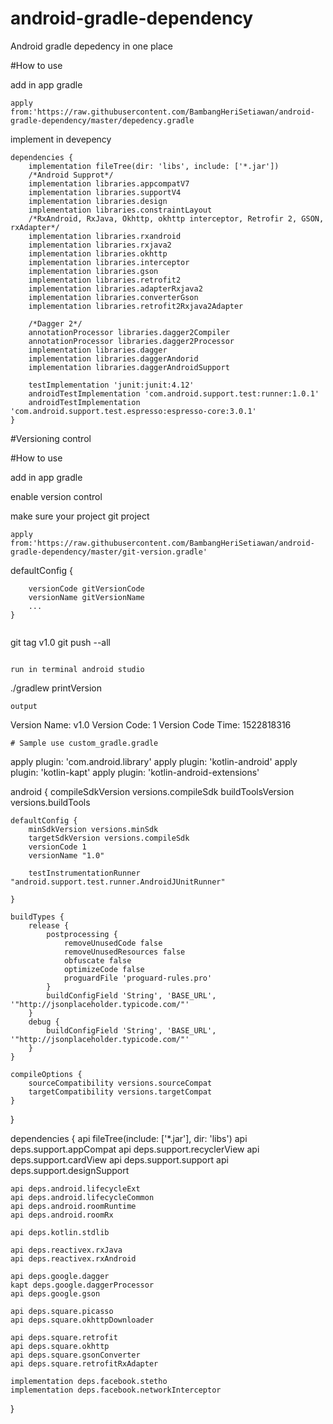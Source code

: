 # android-gradle-dependency
Android gradle depedency in one place

#How to use

add in app gradle
```
apply from:'https://raw.githubusercontent.com/BambangHeriSetiawan/android-gradle-dependency/master/depedency.gradle
```

implement in devepency
```
dependencies {
    implementation fileTree(dir: 'libs', include: ['*.jar'])
    /*Android Supprot*/
    implementation libraries.appcompatV7
    implementation libraries.supportV4
    implementation libraries.design
    implementation libraries.constraintLayout
    /*RxAndroid, RxJava, Okhttp, okhttp interceptor, Retrofir 2, GSON, rxAdapter*/
    implementation libraries.rxandroid
    implementation libraries.rxjava2
    implementation libraries.okhttp
    implementation libraries.interceptor
    implementation libraries.gson
    implementation libraries.retrofit2
    implementation libraries.adapterRxjava2
    implementation libraries.converterGson
    implementation libraries.retrofit2Rxjava2Adapter

    /*Dagger 2*/
    annotationProcessor libraries.dagger2Compiler
    annotationProcessor libraries.dagger2Processor
    implementation libraries.dagger
    implementation libraries.daggerAndorid
    implementation libraries.daggerAndroidSupport

    testImplementation 'junit:junit:4.12'
    androidTestImplementation 'com.android.support.test:runner:1.0.1'
    androidTestImplementation 'com.android.support.test.espresso:espresso-core:3.0.1'
}
```

#Versioning control

#How to use

add in app gradle

enable version control 

make sure your project git project


```
apply from:'https://raw.githubusercontent.com/BambangHeriSetiawan/android-gradle-dependency/master/git-version.gradle'
```
defaultConfig {
        
        versionCode gitVersionCode
        versionName gitVersionName
        ...
    }
```
```
git tag v1.0
git push --all
```

run in terminal android studio
```
./gradlew printVersion
```
output 
```
Version Name: v1.0
Version Code: 1
Version Code Time: 1522818316
```
# Sample use custom_gradle.gradle

```
apply plugin: 'com.android.library'
apply plugin: 'kotlin-android'
apply plugin: 'kotlin-kapt'
apply plugin: 'kotlin-android-extensions'

android {
    compileSdkVersion versions.compileSdk
    buildToolsVersion versions.buildTools

    defaultConfig {
        minSdkVersion versions.minSdk
        targetSdkVersion versions.compileSdk
        versionCode 1
        versionName "1.0"

        testInstrumentationRunner "android.support.test.runner.AndroidJUnitRunner"

    }

    buildTypes {
        release {
            postprocessing {
                removeUnusedCode false
                removeUnusedResources false
                obfuscate false
                optimizeCode false
                proguardFile 'proguard-rules.pro'
            }
            buildConfigField 'String', 'BASE_URL', '"http://jsonplaceholder.typicode.com/"'
        }
        debug {
            buildConfigField 'String', 'BASE_URL', '"http://jsonplaceholder.typicode.com/"'
        }
    }

    compileOptions {
        sourceCompatibility versions.sourceCompat
        targetCompatibility versions.targetCompat
    }
}

dependencies {
    api fileTree(include: ['*.jar'], dir: 'libs')
    api deps.support.appCompat
    api deps.support.recyclerView
    api deps.support.cardView
    api deps.support.support
    api deps.support.designSupport

    api deps.android.lifecycleExt
    api deps.android.lifecycleCommon
    api deps.android.roomRuntime
    api deps.android.roomRx

    api deps.kotlin.stdlib

    api deps.reactivex.rxJava
    api deps.reactivex.rxAndroid

    api deps.google.dagger
    kapt deps.google.daggerProcessor
    api deps.google.gson

    api deps.square.picasso
    api deps.square.okhttpDownloader

    api deps.square.retrofit
    api deps.square.okhttp
    api deps.square.gsonConverter
    api deps.square.retrofitRxAdapter

    implementation deps.facebook.stetho
    implementation deps.facebook.networkInterceptor
}

```
